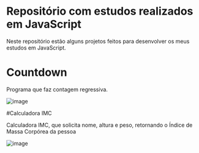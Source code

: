 # Repositório com estudos realizados em JavaScript

Neste repositório estão alguns projetos feitos para desenvolver os meus estudos em JavaScript.

# Countdown

Programa que faz contagem regressiva.

![image](https://user-images.githubusercontent.com/100313347/181805095-7b7d7c36-79cb-42bf-96a7-210589e01e1c.png)

#Calculadora IMC

Calculadora IMC, que solicita nome, altura e peso, retornando o Índice de Massa Corpórea da pessoa

![image](https://user-images.githubusercontent.com/100313347/181805515-557f5ae0-7e5a-4faf-8dca-f6abef1d17c5.png)


